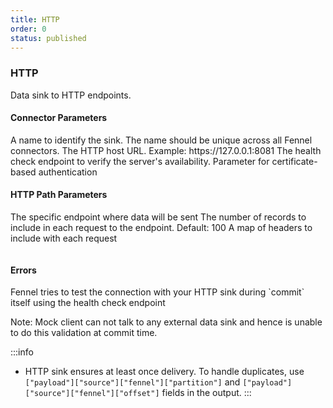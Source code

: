 ```yaml
---
title: HTTP
order: 0
status: published
---
```

### HTTP
Data sink to HTTP endpoints.

#### Connector Parameters
<Expandable title="name" type="str">
A name to identify the sink. The name should be unique across all Fennel connectors.
</Expandable>

<Expandable title="host" type="str|Secret">
The HTTP host URL. Example: https://127.0.0.1:8081
</Expandable>

<Expandable title="healthz" type="str">
The health check endpoint to verify the server's availability.
</Expandable>

<Expandable title="auth" type="Certificate">
Parameter for certificate-based authentication
</Expandable>

#### HTTP Path Parameters
<Expandable title="endpoint" type="str">
The specific endpoint where data will be sent
</Expandable>

<Expandable title="limit" type="Optional[int]">
The number of records to include in each request to the endpoint. Default: 100
</Expandable>

<Expandable title="headers" type="Dict[str,str]">
A map of headers to include with each request
</Expandable>


<pre snippet="api-reference/sinks/http_sink#basic"
    status="success" message="HTTP sink">
</pre>

#### Errors
<Expandable title="Connectivity Issues">
Fennel tries to test the connection with your HTTP sink during `commit` itself
using the health check endpoint

Note: Mock client can not talk to any external data sink and hence is unable to
do this validation at commit time.
</Expandable>

:::info
- HTTP sink ensures at least once delivery. To handle duplicates, use
`["payload"]["source"]["fennel"]["partition"]` and `["payload"]["source"]["fennel"]["offset"]` 
fields in the output.
:::





